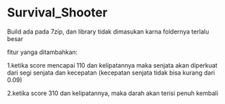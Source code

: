 # Survival_Shooter

Build ada pada 7zip, dan library tidak dimasukan karna foldernya terlalu besar

fitur yanga ditambahkan:

1.ketika score mencapai 110 dan kelipatannya maka senjata akan diperkuat dari segi senjata dan kecepatan (kecepatan senjata tidak bisa kurang dari 0.09)

2.ketika score 310 dan kelipatannya, maka darah akan terisi penuh kembali
